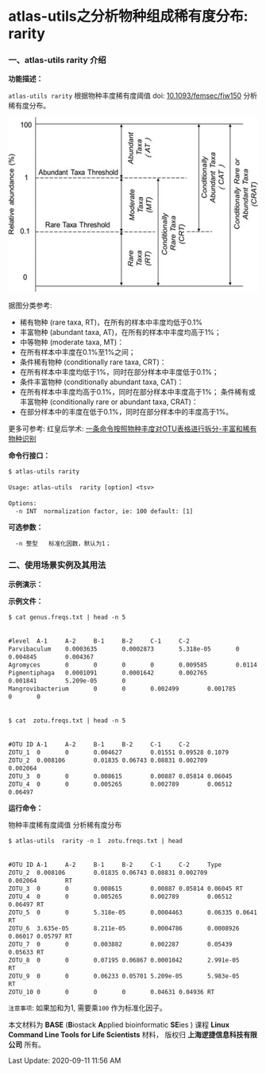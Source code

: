 # atlas-utils之分析物种组成稀有度分布: rarity

### 一、atlas-utils rarity 介绍

**功能描述：**

`atlas-utils rarity`  根据物种丰度稀有度阈值 doi: [10.1093/femsec/fiw150](https://doi.org/10.1093/femsec/fiw150) 分析稀有度分布。


![](./categories.jpg)

据图分类参考:

- 稀有物种 (rare taxa, RT)，在所有的样本中丰度均低于0.1%
- 丰富物种 (abundant taxa, AT)，在所有的样本中丰度均高于1%；
- 中等物种 (moderate taxa, MT)：
- 在所有样本中丰度在0.1%至1%之间；
- 条件稀有物种 (conditionally rare taxa, CRT)：
- 在所有样本中丰度均低于1%，同时在部分样本中丰度低于0.1%；
- 条件丰富物种 (conditionally abundant taxa, CAT)：
- 在所有样本中丰度均高于0.1%，同时在部分样本中丰度高于1%；
  条件稀有或丰富物种 (conditionally rare or abundant taxa, CRAT)：
- 在部分样本中的丰度在低于0.1%，同时在部分样本中的丰度高于1%。

更多可参考: 红皇后学术: [一条命令按照物种丰度对OTU表格进行拆分-丰富和稀有物种识别](https://mp.weixin.qq.com/s/FsYVPEvtB_ALfDWb_qGDbA) 

**命令行接口：**

    $ atlas-utils rarity
    
    Usage: atlas-utils  rarity [option] <tsv>
    
    Options:
      -n INT  normalization factor, ie: 100 default: [1]

**可选参数：**

      -n 整型   标准化因数，默认为1；


### 二、使用场景实例及其用法

**示例演示：**

**示例文件：**


    $ cat genus.freqs.txt | head -n 5


    #level  A-1     A-2     B-1     B-2     C-1     C-2
    Parvibaculum    0.0003635       0.0002873       5.318e-05       0       0.004845        0.004367
    Agromyces       0       0       0       0       0.009585        0.0114
    Pigmentiphaga   0.0001091       0.0001642       0.002765        0.001841        5.209e-05       0
    Mangrovibacterium       0       0       0.002499        0.001785        0       0


    $ cat  zotu.freqs.txt | head -n 5


    #OTU ID A-1     A-2     B-1     B-2     C-1     C-2
    ZOTU_1  0       0       0.004627        0.01551 0.09528 0.1079
    ZOTU_2  0.008106        0.01835 0.06743 0.08831 0.002709        0.002064
    ZOTU_3  0       0       0.008615        0.00887 0.05814 0.06045
    ZOTU_4  0       0       0.005265        0.002789        0.06512 0.06497


**运行命令：**

物种丰度稀有度阈值 分析稀有度分布


    $ atlas-utils  rarity -n 1  zotu.freqs.txt | head


    #OTU ID A-1     A-2     B-1     B-2     C-1     C-2     Type
    ZOTU_2  0.008106        0.01835 0.06743 0.08831 0.002709        0.002064        RT
    ZOTU_3  0       0       0.008615        0.00887 0.05814 0.06045 RT
    ZOTU_4  0       0       0.005265        0.002789        0.06512 0.06497 RT
    ZOTU_5  0       0       5.318e-05       0.0004463       0.06335 0.0641  RT
    ZOTU_6  3.635e-05       8.211e-05       0.0004786       0.0008926       0.06017 0.05797 RT
    ZOTU_7  0       0       0.003882        0.002287        0.05439 0.05633 RT
    ZOTU_8  0       0       0.07195 0.06867 0.0001042       2.991e-05       RT
    ZOTU_9  0       0       0.06233 0.05701 5.209e-05       5.983e-05       RT
    ZOTU_10 0       0       0       0       0.04631 0.04936 RT


`注意事项`: 如果加和为1, 需要乘`100` 作为标准化因子。

本文材料为 **BASE** (**B**iostack **A**pplied bioinformatic **SE**ies ) 课程 **Linux Command Line Tools for Life Scientists** 材料， 版权归 **上海逻捷信息科技有限公司** 所有。

Last Update: 2020-09-11 11:56 AM